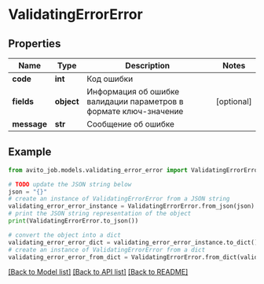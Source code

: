 # ValidatingErrorError


## Properties

Name | Type | Description | Notes
------------ | ------------- | ------------- | -------------
**code** | **int** | Код ошибки | 
**fields** | **object** | Информация об ошибке валидации параметров в формате ключ-значение | [optional] 
**message** | **str** | Сообщение об ошибке | 

## Example

```python
from avito_job.models.validating_error_error import ValidatingErrorError

# TODO update the JSON string below
json = "{}"
# create an instance of ValidatingErrorError from a JSON string
validating_error_error_instance = ValidatingErrorError.from_json(json)
# print the JSON string representation of the object
print(ValidatingErrorError.to_json())

# convert the object into a dict
validating_error_error_dict = validating_error_error_instance.to_dict()
# create an instance of ValidatingErrorError from a dict
validating_error_error_from_dict = ValidatingErrorError.from_dict(validating_error_error_dict)
```
[[Back to Model list]](../README.md#documentation-for-models) [[Back to API list]](../README.md#documentation-for-api-endpoints) [[Back to README]](../README.md)


